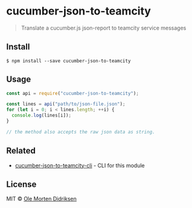 # cucumber-json-to-teamcity

> Translate a cucumber.js json-report to teamcity service messages

## Install

```
$ npm install --save cucumber-json-to-teamcity
```


## Usage

```js
const api = require("cucumber-json-to-teamcity");

const lines = api("path/to/json-file.json");
for (let i = 0; i < lines.length; ++i) {
  console.log(lines[i]);
}

// the method also accepts the raw json data as string.
```


## Related

- [cucumber-json-to-teamcity-cli](https://github.com/oledid/cucumber-json-to-teamcity-cli) - CLI for this module


## License

MIT © [Ole Morten Didriksen](https://github.com/oledid)
